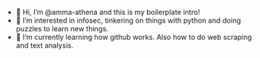 - 👋 Hi, I’m @amma-athena and this is my boilerplate intro!
- 👀 I’m interested in infosec, tinkering on things with python and doing puzzles to learn new things.
- 🌱 I’m currently learning how github works. Also how to do web scraping and text analysis.


<!---
amma-athena/amma-athena is a ✨ special ✨ repository because its `README.md` (this file) appears on your GitHub profile.
You can click the Preview link to take a look at your changes.
--->
